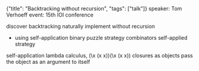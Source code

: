 {"title": "Backtracking without recursion", "tags": ["talk"]}
speaker: Tom Verhoeff
event: 15th IOI conference

discover backtracking naturally
implement without recursion
* using self-application
binary puzzle
strategy combinators
self-applied strategy

self-application
 lambda calculus, (\x (x x))(\x (x x))
 closures as objects
 pass the object as an argument to itself

